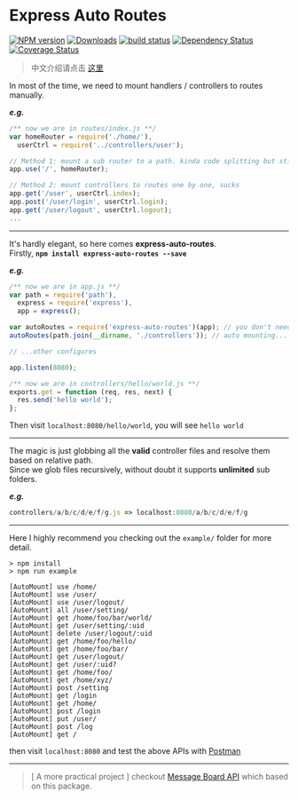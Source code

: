# Express Auto Routes
[![NPM version][npm-image]][npm-url]
[![Downloads][downloads-image]][npm-url]
[![build status][travis-image]][travis-url]
[![Dependency Status][dep-image]][dep-url]
[![Coverage Status][cov-img]][cov-url]

> 中文介绍请点击 [这里](./README-CN.md)

In most of the time, we need to mount handlers / controllers to routes manually.  

***e.g.***

```javascript
/** now we are in routes/index.js **/
var homeRouter = require('./home/'),
  userCtrl = require('../controllers/user');

// Method 1: mount a sub router to a path. kinda code splitting but still complicated
app.use('/', homeRouter);

// Method 2: mount controllers to routes one by one, sucks
app.get('/user', userCtrl.index);
app.post('/user/login', userCtrl.login);
app.get('/user/logout', userCtrl.logout);
...
```

****

It's hardly elegant, so here comes **express-auto-routes**.  
Firstly, **```npm install express-auto-routes --save```**  

***e.g.***

```javascript
/** now we are in app.js **/
var path = require('path'),
  express = require('express'),
  app = express();

var autoRoutes = require('express-auto-routes')(app); // you don't need `routes` folder any more
autoRoutes(path.join(__dirname, './controllers')); // auto mounting... done!

// ...other configures

app.listen(8080);
```

```javascript
/** now we are in controllers/hello/world.js **/
exports.get = function (req, res, next) {
  res.send('hello world');
};
```

Then visit `localhost:8080/hello/world`, you will see `hello world`

****

The magic is just globbing all the **valid** controller files and resolve them based on relative path.  
Since we glob files recursively, without doubt it supports **unlimited** sub folders.

***e.g.***
```javascript
controllers/a/b/c/d/e/f/g.js => localhost:8080/a/b/c/d/e/f/g
```


----------
Here I highly recommend you checking out the `example/` folder for more detail.

```
> npm install
> npm run example

[AutoMount] use /home/
[AutoMount] use /user/
[AutoMount] use /user/logout/
[AutoMount] all /user/setting/
[AutoMount] get /home/foo/bar/world/
[AutoMount] get /user/setting/:uid
[AutoMount] delete /user/logout/:uid
[AutoMount] get /home/foo/hello/
[AutoMount] get /home/foo/bar/
[AutoMount] get /user/logout/
[AutoMount] get /user/:uid?
[AutoMount] get /home/foo/
[AutoMount] get /home/xyz/
[AutoMount] post /setting
[AutoMount] get /login
[AutoMount] get /home/
[AutoMount] post /login
[AutoMount] put /user/
[AutoMount] post /log
[AutoMount] get /
```

then visit `localhost:8080` and test the above APIs with [Postman](https://chrome.google.com/webstore/detail/postman/fhbjgbiflinjbdggehcddcbncdddomop)

****
> [ A more practical project ] checkout [Message Board API](https://github.com/kenberkeley/msg-board-api) which based on this package.

[npm-url]: https://npmjs.org/package/express-auto-routes
[downloads-image]: http://img.shields.io/npm/dm/express-auto-routes.svg
[npm-image]: http://img.shields.io/npm/v/express-auto-routes.svg
[travis-image]: https://secure.travis-ci.org/kenberkeley/express-auto-routes.svg?branch=master
[travis-url]: https://travis-ci.org/kenberkeley/express-auto-routes
[dep-image]: http://david-dm.org/kenberkeley/express-auto-routes.svg?style=flat-square
[dep-url]: http://david-dm.org/kenberkeley/express-auto-routes
[cov-img]: https://coveralls.io/repos/github/kenberkeley/express-auto-routes/badge.svg?branch=master
[cov-url]: https://coveralls.io/github/kenberkeley/express-auto-routes?branch=master
